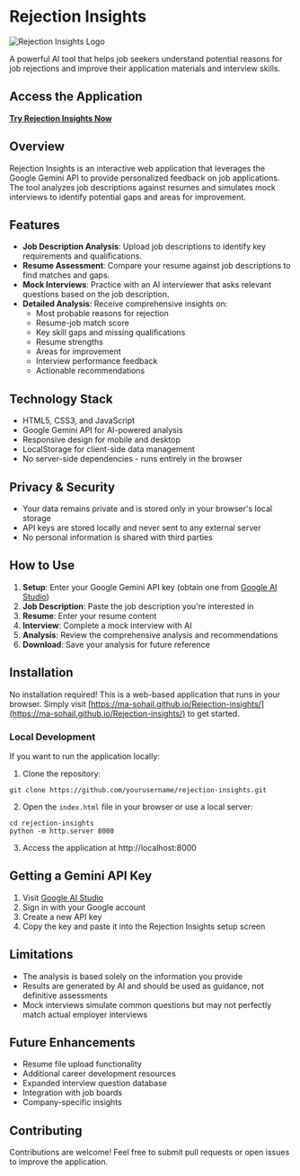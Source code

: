 # Rejection Insights

![Rejection Insights Logo](https://img.shields.io/badge/Rejection-Insights-7b68ee?style=for-the-badge)

A powerful AI tool that helps job seekers understand potential reasons for job rejections and improve their application materials and interview skills.

## Access the Application

**[Try Rejection Insights Now](https://ma-sohail.github.io/Rejection-insights/)**

## Overview

Rejection Insights is an interactive web application that leverages the Google Gemini API to provide personalized feedback on job applications. The tool analyzes job descriptions against resumes and simulates mock interviews to identify potential gaps and areas for improvement.

## Features

- **Job Description Analysis**: Upload job descriptions to identify key requirements and qualifications.
- **Resume Assessment**: Compare your resume against job descriptions to find matches and gaps.
- **Mock Interviews**: Practice with an AI interviewer that asks relevant questions based on the job description.
- **Detailed Analysis**: Receive comprehensive insights on:
  - Most probable reasons for rejection
  - Resume-job match score
  - Key skill gaps and missing qualifications
  - Resume strengths
  - Areas for improvement
  - Interview performance feedback
  - Actionable recommendations

## Technology Stack

- HTML5, CSS3, and JavaScript
- Google Gemini API for AI-powered analysis
- Responsive design for mobile and desktop
- LocalStorage for client-side data management
- No server-side dependencies - runs entirely in the browser

## Privacy & Security

- Your data remains private and is stored only in your browser's local storage
- API keys are stored locally and never sent to any external server
- No personal information is shared with third parties

## How to Use

1. **Setup**: Enter your Google Gemini API key (obtain one from [Google AI Studio](https://aistudio.google.com/apikey))
2. **Job Description**: Paste the job description you're interested in
3. **Resume**: Enter your resume content
4. **Interview**: Complete a mock interview with AI
5. **Analysis**: Review the comprehensive analysis and recommendations
6. **Download**: Save your analysis for future reference

## Installation

No installation required! This is a web-based application that runs in your browser. Simply visit [https://ma-sohail.github.io/Rejection-insights/](https://ma-sohail.github.io/Rejection-insights/) to get started.

### Local Development

If you want to run the application locally:

1. Clone the repository:

```
git clone https://github.com/yourusername/rejection-insights.git
```

2. Open the `index.html` file in your browser or use a local server:
```
cd rejection-insights
python -m http.server 8000
```

3. Access the application at http://localhost:8000

## Getting a Gemini API Key

1. Visit [Google AI Studio](https://aistudio.google.com/apikey)
2. Sign in with your Google account
3. Create a new API key
4. Copy the key and paste it into the Rejection Insights setup screen

## Limitations

- The analysis is based solely on the information you provide
- Results are generated by AI and should be used as guidance, not definitive assessments
- Mock interviews simulate common questions but may not perfectly match actual employer interviews

## Future Enhancements

- Resume file upload functionality
- Additional career development resources
- Expanded interview question database
- Integration with job boards
- Company-specific insights

## Contributing

Contributions are welcome! Feel free to submit pull requests or open issues to improve the application.

